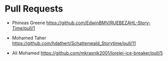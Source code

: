 # Pull Requests

- Phineas Greene https://github.com/EdwinBMV/RUEBEZAHL-Story-Time/pull/1

- Mohamed Taher https://github.com/hdathert/Schattenwald_Storytime/pull/11

- Ali Mohamed https://github.com/mkrasnik2001/lorelei-ice-breaker/pull/5
